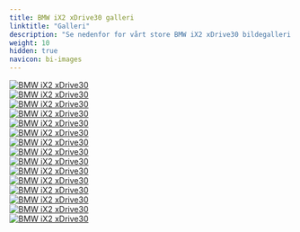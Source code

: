 ```yaml
---
title: BMW iX2 xDrive30 galleri
linktitle: "Galleri"
description: "Se nedenfor for vårt store BMW iX2 xDrive30 bildegalleri. Klikk på bildene for høyoppløselige versjoner."
weight: 10
hidden: true
navicon: bi-images
---
```

<!-- markdownlint-disable MD033 -->
<div class="row" id ="my-gallery">
	<div class="pswp-grid-item col-6 col-md-4">
		<a href="https://media.evkx.net/multimedia/models/bmw/ix2/ix2_xdrive30/chargeport_1.jpg"
data-pswp-src="https://media.evkx.net/multimedia/models/bmw/ix2/ix2_xdrive30/chargeport_1.jpg"
data-pswp-width="3000"
data-pswp-height="2250" 
target="_blank">
			<img src="https://media.evkx.net/multimedia/models/bmw/ix2/ix2_xdrive30/chargeport_1_xst.jpg" alt="BMW iX2 xDrive30" class="img-fluid img-thumbnail" />
		</a>
	</div>
	<div class="pswp-grid-item col-6 col-md-4">
		<a href="https://media.evkx.net/multimedia/models/bmw/ix2/ix2_xdrive30/exterior_1.jpg"
data-pswp-src="https://media.evkx.net/multimedia/models/bmw/ix2/ix2_xdrive30/exterior_1.jpg"
data-pswp-width="3000"
data-pswp-height="1999" 
target="_blank">
			<img src="https://media.evkx.net/multimedia/models/bmw/ix2/ix2_xdrive30/exterior_1_xst.jpg" alt="BMW iX2 xDrive30" class="img-fluid img-thumbnail" />
		</a>
	</div>
	<div class="pswp-grid-item col-6 col-md-4">
		<a href="https://media.evkx.net/multimedia/models/bmw/ix2/ix2_xdrive30/exterior_2.jpg"
data-pswp-src="https://media.evkx.net/multimedia/models/bmw/ix2/ix2_xdrive30/exterior_2.jpg"
data-pswp-width="3000"
data-pswp-height="1999" 
target="_blank">
			<img src="https://media.evkx.net/multimedia/models/bmw/ix2/ix2_xdrive30/exterior_2_xst.jpg" alt="BMW iX2 xDrive30" class="img-fluid img-thumbnail" />
		</a>
	</div>
	<div class="pswp-grid-item col-6 col-md-4">
		<a href="https://media.evkx.net/multimedia/models/bmw/ix2/ix2_xdrive30/exterior_3.jpg"
data-pswp-src="https://media.evkx.net/multimedia/models/bmw/ix2/ix2_xdrive30/exterior_3.jpg"
data-pswp-width="3000"
data-pswp-height="2001" 
target="_blank">
			<img src="https://media.evkx.net/multimedia/models/bmw/ix2/ix2_xdrive30/exterior_3_xst.jpg" alt="BMW iX2 xDrive30" class="img-fluid img-thumbnail" />
		</a>
	</div>
	<div class="pswp-grid-item col-6 col-md-4">
		<a href="https://media.evkx.net/multimedia/models/bmw/ix2/ix2_xdrive30/exterior_4.jpg"
data-pswp-src="https://media.evkx.net/multimedia/models/bmw/ix2/ix2_xdrive30/exterior_4.jpg"
data-pswp-width="3000"
data-pswp-height="1999" 
target="_blank">
			<img src="https://media.evkx.net/multimedia/models/bmw/ix2/ix2_xdrive30/exterior_4_xst.jpg" alt="BMW iX2 xDrive30" class="img-fluid img-thumbnail" />
		</a>
	</div>
	<div class="pswp-grid-item col-6 col-md-4">
		<a href="https://media.evkx.net/multimedia/models/bmw/ix2/ix2_xdrive30/frontseats_1.jpg"
data-pswp-src="https://media.evkx.net/multimedia/models/bmw/ix2/ix2_xdrive30/frontseats_1.jpg"
data-pswp-width="3000"
data-pswp-height="2250" 
target="_blank">
			<img src="https://media.evkx.net/multimedia/models/bmw/ix2/ix2_xdrive30/frontseats_1_xst.jpg" alt="BMW iX2 xDrive30" class="img-fluid img-thumbnail" />
		</a>
	</div>
	<div class="pswp-grid-item col-6 col-md-4">
		<a href="https://media.evkx.net/multimedia/models/bmw/ix2/ix2_xdrive30/headlights_1.jpg"
data-pswp-src="https://media.evkx.net/multimedia/models/bmw/ix2/ix2_xdrive30/headlights_1.jpg"
data-pswp-width="3000"
data-pswp-height="2001" 
target="_blank">
			<img src="https://media.evkx.net/multimedia/models/bmw/ix2/ix2_xdrive30/headlights_1_xst.jpg" alt="BMW iX2 xDrive30" class="img-fluid img-thumbnail" />
		</a>
	</div>
	<div class="pswp-grid-item col-6 col-md-4">
		<a href="https://media.evkx.net/multimedia/models/bmw/ix2/ix2_xdrive30/main_1.jpg"
data-pswp-src="https://media.evkx.net/multimedia/models/bmw/ix2/ix2_xdrive30/main_1.jpg"
data-pswp-width="3000"
data-pswp-height="1999" 
target="_blank">
			<img src="https://media.evkx.net/multimedia/models/bmw/ix2/ix2_xdrive30/main_1_xst.jpg" alt="BMW iX2 xDrive30" class="img-fluid img-thumbnail" />
		</a>
	</div>
	<div class="pswp-grid-item col-6 col-md-4">
		<a href="https://media.evkx.net/multimedia/models/bmw/ix2/ix2_xdrive30/rearlights_1.jpg"
data-pswp-src="https://media.evkx.net/multimedia/models/bmw/ix2/ix2_xdrive30/rearlights_1.jpg"
data-pswp-width="3000"
data-pswp-height="2250" 
target="_blank">
			<img src="https://media.evkx.net/multimedia/models/bmw/ix2/ix2_xdrive30/rearlights_1_xst.jpg" alt="BMW iX2 xDrive30" class="img-fluid img-thumbnail" />
		</a>
	</div>
	<div class="pswp-grid-item col-6 col-md-4">
		<a href="https://media.evkx.net/multimedia/models/bmw/ix2/ix2_xdrive30/screens_1.jpg"
data-pswp-src="https://media.evkx.net/multimedia/models/bmw/ix2/ix2_xdrive30/screens_1.jpg"
data-pswp-width="3000"
data-pswp-height="2250" 
target="_blank">
			<img src="https://media.evkx.net/multimedia/models/bmw/ix2/ix2_xdrive30/screens_1_xst.jpg" alt="BMW iX2 xDrive30" class="img-fluid img-thumbnail" />
		</a>
	</div>
	<div class="pswp-grid-item col-6 col-md-4">
		<a href="https://media.evkx.net/multimedia/models/bmw/ix2/ix2_xdrive30/secondrowseats_1.jpg"
data-pswp-src="https://media.evkx.net/multimedia/models/bmw/ix2/ix2_xdrive30/secondrowseats_1.jpg"
data-pswp-width="3000"
data-pswp-height="2250" 
target="_blank">
			<img src="https://media.evkx.net/multimedia/models/bmw/ix2/ix2_xdrive30/secondrowseats_1_xst.jpg" alt="BMW iX2 xDrive30" class="img-fluid img-thumbnail" />
		</a>
	</div>
	<div class="pswp-grid-item col-6 col-md-4">
		<a href="https://media.evkx.net/multimedia/models/bmw/ix2/ix2_xdrive30/trunk_1.jpg"
data-pswp-src="https://media.evkx.net/multimedia/models/bmw/ix2/ix2_xdrive30/trunk_1.jpg"
data-pswp-width="3000"
data-pswp-height="2001" 
target="_blank">
			<img src="https://media.evkx.net/multimedia/models/bmw/ix2/ix2_xdrive30/trunk_1_xst.jpg" alt="BMW iX2 xDrive30" class="img-fluid img-thumbnail" />
		</a>
	</div>
	<div class="pswp-grid-item col-6 col-md-4">
		<a href="https://media.evkx.net/multimedia/models/bmw/ix2/ix2_xdrive30/trunk_2.jpg"
data-pswp-src="https://media.evkx.net/multimedia/models/bmw/ix2/ix2_xdrive30/trunk_2.jpg"
data-pswp-width="3000"
data-pswp-height="2001" 
target="_blank">
			<img src="https://media.evkx.net/multimedia/models/bmw/ix2/ix2_xdrive30/trunk_2_xst.jpg" alt="BMW iX2 xDrive30" class="img-fluid img-thumbnail" />
		</a>
	</div>
	<div class="pswp-grid-item col-6 col-md-4">
		<a href="https://media.evkx.net/multimedia/models/bmw/ix2/ix2_xdrive30/trunk_3.jpg"
data-pswp-src="https://media.evkx.net/multimedia/models/bmw/ix2/ix2_xdrive30/trunk_3.jpg"
data-pswp-width="3000"
data-pswp-height="2001" 
target="_blank">
			<img src="https://media.evkx.net/multimedia/models/bmw/ix2/ix2_xdrive30/trunk_3_xst.jpg" alt="BMW iX2 xDrive30" class="img-fluid img-thumbnail" />
		</a>
	</div>
	<div class="pswp-grid-item col-6 col-md-4">
		<a href="https://media.evkx.net/multimedia/models/bmw/ix2/ix2_xdrive30/wheels_1.jpg"
data-pswp-src="https://media.evkx.net/multimedia/models/bmw/ix2/ix2_xdrive30/wheels_1.jpg"
data-pswp-width="3000"
data-pswp-height="2250" 
target="_blank">
			<img src="https://media.evkx.net/multimedia/models/bmw/ix2/ix2_xdrive30/wheels_1_xst.jpg" alt="BMW iX2 xDrive30" class="img-fluid img-thumbnail" />
		</a>
	</div>
</div>
<script type="module">
  import PhotoSwipeLightbox from '/js/photoswipe-lightbox.esm.js';
    const lightbox = new PhotoSwipeLightbox({
       gallery: '#my-gallery',
        children: 'a',
        pswpModule: () => import('/js/photoswipe.esm.js')
    });
lightbox.init();
</script>
